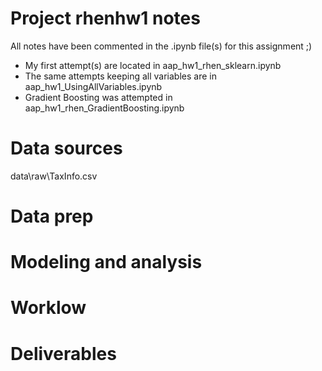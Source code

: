 # Project rhenhw1 notes

All notes have been commented in the .ipynb file(s) for this assignment ;)


* My first attempt(s) are located in aap_hw1_rhen_sklearn.ipynb
* The same attempts keeping all variables are in aap_hw1_UsingAllVariables.ipynb
* Gradient Boosting was attempted in aap_hw1_rhen_GradientBoosting.ipynb

# Data sources
data\raw\TaxInfo.csv

# Data prep


# Modeling and analysis


# Worklow


# Deliverables
